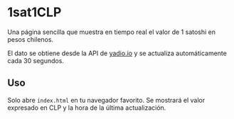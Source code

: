 # 1sat1CLP

Una página sencilla que muestra en tiempo real el valor de 1 satoshi en pesos chilenos.

El dato se obtiene desde la API de [yadio.io](https://api.yadio.io/exrates/btc) y se actualiza automáticamente cada 30 segundos.

## Uso

Solo abre `index.html` en tu navegador favorito. Se mostrará el valor expresado en CLP y la hora de la última actualización.
